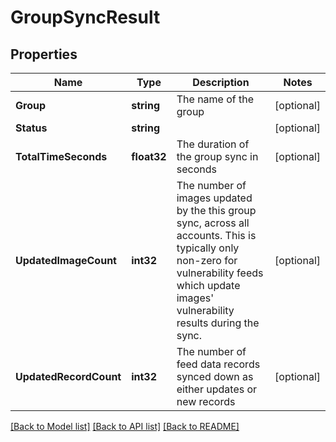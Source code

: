 # GroupSyncResult

## Properties

Name | Type | Description | Notes
------------ | ------------- | ------------- | -------------
**Group** | **string** | The name of the group | [optional] 
**Status** | **string** |  | [optional] 
**TotalTimeSeconds** | **float32** | The duration of the group sync in seconds | [optional] 
**UpdatedImageCount** | **int32** | The number of images updated by the this group sync, across all accounts. This is typically only non-zero for vulnerability feeds which update images&#39; vulnerability results during the sync. | [optional] 
**UpdatedRecordCount** | **int32** | The number of feed data records synced down as either updates or new records | [optional] 

[[Back to Model list]](../README.md#documentation-for-models) [[Back to API list]](../README.md#documentation-for-api-endpoints) [[Back to README]](../README.md)


